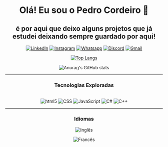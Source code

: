 <div align= "center" class="container">
<h1>Olá! Eu sou o Pedro Cordeiro 👋</h1>
<h2>é por aqui que deixo alguns projetos que já estudei deixando sempre guardado por aqui!</h2>

[![LinkedIn](https://img.shields.io/badge/LinkedIn-0077B5?style=for-the-badge&logo=linkedin&logoColor=white)](https://www.linkedin.com/in/pedro-henrique-de-paula-cordeiro-374197242/)
[![Instagram](https://img.shields.io/badge/Instagram-E4405F?style=for-the-badge&logo=instagram&logoColor=white )](https://www.instagram.com/piiedru?igsh=MTRndmJzeHhzeWwyaA%3D%3D&utm_source=qr)
[![Whatsapp](https://img.shields.io/badge/WhatsApp-25D366?style=for-the-badge&logo=whatsapp&logoColor=white)](https://wa.me/5516993945799?text=Olá,%20vim%20pelo%20GitHub.)
[![Discord](https://img.shields.io/badge/Discord-7289DA?style=for-the-badge&logo=discord&logoColor=white )](https://discord.gg/Dr5XjeSn)
[![Gmail](https://img.shields.io/badge/Gmail-D14836?style=for-the-badge&logo=gmail&logoColor=white)](mailto:pedrohpc22@gmail.com?body=Olá%20vim%20pelo%20GitHub%20e) 

[![Top Langs](https://github-readme-stats.vercel.app/api/top-langs/?username=piiedru)](https://github.com/anuraghazra/github-readme-stats)

![Anurag's GitHub stats](https://github-readme-stats.vercel.app/api?username=piiedru&show_icons=true&theme=dracula)

<hr>

<h3> Tecnologias Exploradas </h3>
<div style="display: inline_block"> <br>
<img alt="html5" src="https://img.shields.io/badge/HTML5-E34F26?style=for-the-badge&logo=html5&logoColor=white">
<img alt="CSS" src="https://img.shields.io/badge/CSS3-1572B6?style=for-the-badge&logo=css3&logoColor=white">
<img alt="JavaScript" src="https://img.shields.io/badge/JavaScript-323330?style=for-the-badge&logo=javascript&logoColor=F7DF1E">
<img  alt="C#" src="https://img.shields.io/badge/C%23-239120?style=for-the-badge&logo=c-sharp&logoColor=white">
<img alt="C++" src="https://img.shields.io/badge/C%2B%2B-00599C?style=for-the-badge&logo=c%2B%2B&logoColor=white">
</div>
<hr>
<h3>Idiomas</h3>

![Inglês](https://img.icons8.com/?size=100&id=15534&format=png&color=000000)


![Francês](https://img.icons8.com/?size=100&id=15497&format=png&color=000000)

</div>
